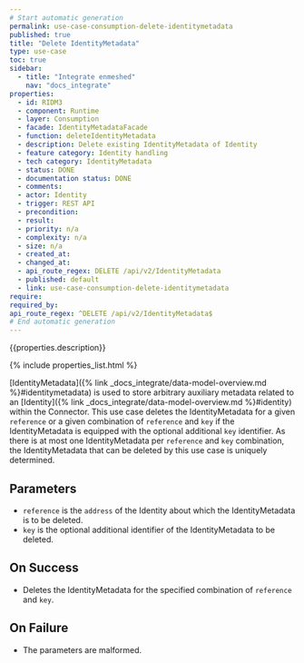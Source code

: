 ```yaml
---
# Start automatic generation
permalink: use-case-consumption-delete-identitymetadata
published: true
title: "Delete IdentityMetadata"
type: use-case
toc: true
sidebar:
  - title: "Integrate enmeshed"
    nav: "docs_integrate"
properties:
  - id: RIDM3
  - component: Runtime
  - layer: Consumption
  - facade: IdentityMetadataFacade
  - function: deleteIdentityMetadata
  - description: Delete existing IdentityMetadata of Identity
  - feature category: Identity handling
  - tech category: IdentityMetadata
  - status: DONE
  - documentation status: DONE
  - comments:
  - actor: Identity
  - trigger: REST API
  - precondition:
  - result:
  - priority: n/a
  - complexity: n/a
  - size: n/a
  - created_at:
  - changed_at:
  - api_route_regex: DELETE /api/v2/IdentityMetadata
  - published: default
  - link: use-case-consumption-delete-identitymetadata
require:
required_by:
api_route_regex: ^DELETE /api/v2/IdentityMetadata$
# End automatic generation
---
```


{{properties.description}}

{% include properties_list.html %}

[IdentityMetadata]({% link _docs_integrate/data-model-overview.md %}#identitymetadata) is used to store arbitrary auxiliary metadata related to an [Identity]({% link _docs_integrate/data-model-overview.md %}#identity) within the Connector.
This use case deletes the IdentityMetadata for a given `reference` or a given combination of `reference` and `key` if the IdentityMetadata is equipped with the optional additional `key` identifier.
As there is at most one IdentityMetadata per `reference` and `key` combination, the IdentityMetadata that can be deleted by this use case is uniquely determined.

## Parameters

- `reference` is the `address` of the Identity about which the IdentityMetadata is to be deleted.
- `key` is the optional additional identifier of the IdentityMetadata to be deleted.

## On Success

- Deletes the IdentityMetadata for the specified combination of `reference` and `key`.

## On Failure

- The parameters are malformed.

<!-- TODO: Should a validation be added for case "There is no stored IdentityMetadata for the specified combination of `reference` and `key`."? -->
